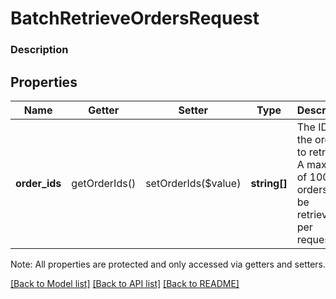 # BatchRetrieveOrdersRequest

### Description



## Properties
Name | Getter | Setter | Type | Description | Notes
------------ | ------------- | ------------- | ------------- | ------------- | -------------
**order_ids** | getOrderIds() | setOrderIds($value) | **string[]** | The IDs of the orders to retrieve. A maximum of 100 orders can be retrieved per request. | 

Note: All properties are protected and only accessed via getters and setters.

[[Back to Model list]](../../README.md#documentation-for-models) [[Back to API list]](../../README.md#documentation-for-api-endpoints) [[Back to README]](../../README.md)

